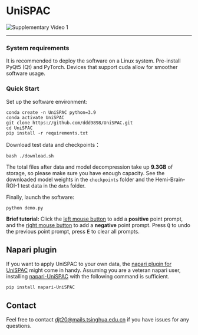 # UniSPAC

![Supplementary Video 1](./data/Supplementary_Video_1.gif)



***
### System requirements

It is recommended to deploy the software on a Linux system. Pre-install PyQt5 (Qt) and PyTorch. Devices that support cuda allow for smoother software usage. 

### Quick Start

Set up the software environment:

```shell
conda create -n UniSPAC python=3.9
conda activate UniSPAC
git clone https://github.com/ddd9898/UniSPAC.git
cd UniSPAC
pip install -r requirements.txt
```

Download test data and checkpoints：

```shell
bash ./download.sh
```

The total files after data and model decompression take up **9.3GB** of storage, so please make sure you have enough capacity. See the downloaded model weights in the `checkpoints` folder and the Hemi-Brain-ROI-1 test data in the `data` folder. 

Finally, launch the software:

```shell
python demo.py
```

**Brief tutorial:** Click the <u>left mouse button</u> to add a **positive** point prompt, and the <u>right mouse button</u> to add a **negative** point prompt. Press <kbd>Q</kbd> to undo the previous point prompt, press <kbd>E</kbd> to clear all prompts.

## Napari plugin

If you want to apply UniSPAC to your own data, the  [napari plugin for UniSPAC](https://github.com/ddd9898/napari-UniSPAC)  might come in handy. Assuming you are a veteran napari user, installing [napari-UniSPAC](https://pypi.org/project/napari-UniSPAC/)  with the following command is sufficient.
```shell
pip install napari-UniSPAC
```
## Contact


Feel free to contact djt20@mails.tsinghua.edu.cn if you have issues for any questions.
